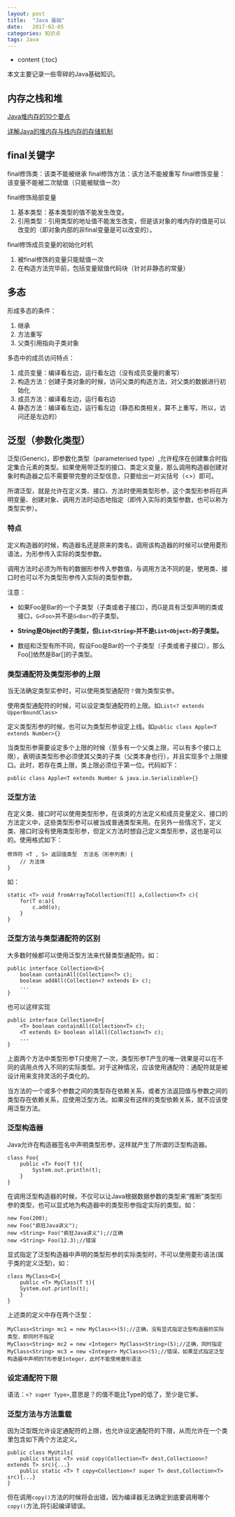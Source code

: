```yaml
---
layout: post
title:  "Java 基础"
date:   2017-02-05
categories: 知识点
tags: Java
---
```


* content
{:toc}

本文主要记录一些零碎的Java基础知识。




## 内存之栈和堆

[Java堆内存的10个要点](http://blog.jobbole.com/13373/)

[详解Java的堆内存与栈内存的存储机制](http://www.jb51.net/article/77361.htm)

## final关键字

final修饰类：该类不能被继承
final修饰方法：该方法不能被重写
final修饰变量：该变量不能被二次赋值（只能被赋值一次）

final修饰局部变量

1. 基本类型：基本类型的值不能发生改变。
2. 引用类型：引用类型的地址值不能发生改变，但是该对象的堆内存的值是可以改变的（即对象内部的非final变量是可以改变的）。

final修饰成员变量的初始化时机

1. 被final修饰的变量只能赋值一次
2. 在构造方法完毕前，包括变量赋值代码块（针对非静态的常量）

## 多态

形成多态的条件：

1. 继承
2. 方法重写
3. 父类引用指向子类对象

多态中的成员访问特点：

1. 成员变量：编译看左边，运行看左边（没有成员变量的重写）
2. 构造方法：创建子类对象的时候，访问父类的构造方法，对父类的数据进行初始化
3. 成员方法：编译看左边，运行看右边
4. 静态方法：编译看左边，运行看左边（静态和类相关，算不上重写，所以，访问还是左边的）

## 泛型（参数化类型）

泛型(Generic)，即参数化类型（parameterised type）,允许程序在创建集合时指定集合元素的类型。如果使用带泛型的接口、类定义变量，那么调用构造器创建对象时构造器之后不需要带完整的泛型信息，只要给出一对尖括号（<>）即可。

所谓泛型，就是允许在定义类、接口、方法时使用类型形参，这个类型形参将在声明变量、创建对象、调用方法时动态地指定（即传入实际的类型参数，也可以称为类型实参）。

### 特点

定义构造器的时候，构造器名还是原来的类名，调用该构造器的时候可以使用菱形语法，为形参传入实际的类型参数。

调用方法时必须为所有的数据形参传入参数值，与调用方法不同的是，使用类、接口时也可以不为类型形参传入实际的类型参数。

注意：

+ 如果Foo是Bar的一个子类型（子类或者子接口），而G是具有泛型声明的类或接口，`G<Foo>`并不是`G<Bar>`的子类型。

+ **String是Object的子类型，但`List<String>`并不是`List<Object>`的子类型。**

+ 数组和泛型有所不同，假设Foo是Bar的一个子类型（子类或者子接口），那么Foo[]依然是Bar[]的子类型。

### 类型通配符及类型形参的上限

当无法确定类型实参时，可以使用类型通配符`？`做为类型实参。

使用类型通配符的时候，可以设定类型通配符的上限。如`List<? extends UpperBoundClass>`

定义类型形参的时候，也可以为类型形参设定上线。如`public class Apple<T extends Number>{}`

当类型形参需要设定多个上限的时候（至多有一个父类上限，可以有多个接口上限），表明该类型形参必须使其父类的子类（父类本身也行），并且实现多个上限接口。此时，若存在类上限，类上限必须位于第一位。代码如下：

    public class Apple<T extends Number & java.io.Serializable>{}

### 泛型方法

在定义类、接口时可以使用类型形参，在该类的方法定义和成员变量定义、接口的方法定义中，这些类型形参可以被当成普通类型来用。在另外一些情况下，定义类、接口时没有使用类型形参，但定义方法时想自己定义类型形参，这也是可以的。使用格式如下：

	修饰符 <T , S> 返回值类型  方法名（形参列表）{
		// 方法体
	}

如：

    static <T> void fromArrayToCollection(T[] a,Collection<T> c){
    	for(T o:a){
    		c.add(o);
    	}
    }

### 泛型方法与类型通配符的区别

大多数时候都可以使用泛型方法来代替类型通配符。如：

	public interface Collection<E>{
		boolean containAll(Collection<?> c);
		boolean addAll(Collection<? extends E> c);
		...
	}

也可以这样实现

	public interface Collection<E>{
		<T> boolean containAll(Collection<T> c);
		<T extends E> boolean allAll(Collection<T> c);
		...
	}

上面两个方法中类型形参T只使用了一次，类型形参T产生的唯一效果是可以在不同的调用点传入不同的实际类型。对于这种情况，应该使用通配符：通配符就是被设计用来支持灵活的子类化的。

当方法的一个或多个参数之间的类型存在依赖关系，或者方法返回值与参数之间的类型存在依赖关系，应使用泛型方法。如果没有这样的类型依赖关系，就不应该使用泛型方法。

### 泛型构造器

Java允许在构造器签名中声明类型形参，这样就产生了所谓的泛型构造器。

	class Foo{
		public <T> Foo(T t){
			System.out.println(t);
		}
	}

在调用泛型构造器的时候，不仅可以让Java根据数据参数的类型来“推断”类型形参的类型，也可以显式地为构造器中的类型形参指定实际的类型。如：

	new Foo(200);
	new Foo("疯狂Java讲义");
	new <String> Foo("疯狂Java讲义");//正确
	new <String> Foo(12.3);//错误

显式指定了泛型构造器中声明的类型形参的实际类型时，不可以使用菱形语法(属于类的定义泛型)，如：

	class MyClass<E>{
		public <T> MyClass(T t){
		System.out.println(t);
		}
	}

上述类的定义中存在两个泛型：

	MyClass<String> mc1 = new MyClass<>(5);//正确，没有显式指定泛型构造器的实际类型，即同时不指定
	MyClass<String> mc2 = new <Integer> MyClass<String>(5);//正确，同时指定
	MyClass<String> mc3 = new <Integer> MyClass<>(5);//错误，如果显式指定泛型构造器中声明的T形参是Integer，此时不能使用菱形语法

### 设定通配符下限

语法：`<? super Type>`,意思是？的值不能比Type的低了，至少是它爹。

### 泛型方法与方法重载

因为泛型既允许设定通配符的上限，也允许设定通配符的下限，从而允许在一个类里包含如下两个方法定义。

	public class MyUtils{
		public static <T> void copy(Collection<T> dest,Collectioon<? extends T> src){...} 
		public static <T> T copy<Collection<? super T> dest,Collection<T> src){...}
	}

但在调用`copy()`方法的时候将会出错，因为编译器无法确定到底要调用哪个`copy()`方法,将引起编译错误。